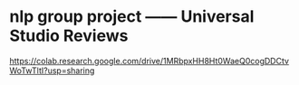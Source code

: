 # nlp group project —— Universal Studio Reviews
https://colab.research.google.com/drive/1MRbpxHH8Ht0WaeQ0cogDDCtvWoTwTltI?usp=sharing
